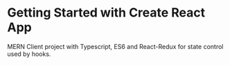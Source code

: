 # Getting Started with Create React App

MERN Client project with Typescript, ES6 and React-Redux for state control used by hooks.
